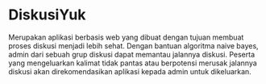 # DiskusiYuk

Merupakan aplikasi berbasis web yang dibuat dengan tujuan membuat proses diskusi menjadi lebih sehat. 
Dengan bantuan algoritma naive bayes, admin dari sebuah grup diskusi dapat memantau jalannya diskusi.
Peserta yang mengeluarkan kalimat tidak pantas atau berpotensi merusak jalannya diskusi akan direkomendasikan aplikasi kepada admin untuk dikeluarkan.
